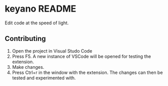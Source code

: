 # keyano README

Edit code at the speed of light.

## Contributing

1. Open the project in Visual Studo Code
2. Press F5. A new instance of VSCode will be opened for testing the
   extension.
3. Make changes.
4. Press Ctrl+r in the window with the extension. The changes can then
   be tested and experimented with.